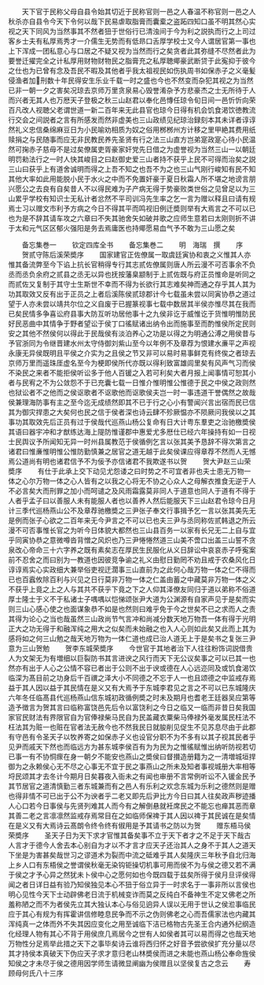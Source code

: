 <!-- { "loadSidebar": true } -->
　　天下官于民称父母自县令始其切近于民称官则一邑之人春温不称官则一邑之人秋杀亦自县令今天下令何以哉下民易虐取脂膏而囊槖之盗跖四知口虽不明其然心实视之天下同风为当然事其不然者狃于世俗行已清浊间于今为利之説执而行之上司过客乡士夫有私厚焉秀才一介儒生无势而有低昻口舌厚学校士又今人谓居官第一事也上下浑成一团私意心与口居之不疑又视为当然而行之矣贪者此其弥缝不尽然者此为要誉迁擢完全之计私厚用财物财物民之脂膏充之私厚聴鄊豪武断贷于此寃抑于彼今之仕也为已曾有念及吾民不暇及其他者乎我太祖视民如伤执周书如保赤子之义毫髪侵渔者加刑数十年民得安生乐业千载一时之盛也今也不然变而杂犯其视之为当然已非一朝一夕之害矣况琼去京师万里贪泉易心毁誉淆杂予方悲豪杰之士无所待于人而兴者无其人也万厯天子登极之秋三山赵君以奉化邑慱任琼令旬日间一邑忻忻向荣百凡改人视聴父老谓世道一新二百年来无此县官也琼今日得有机会饥食渇饮徳教流行交会之间説者之言有所感发而然非虚美也三山政绩见纪琼治録刻本其未详者谆谆然礼义忠信桑绵麻豆日为小民喻劝相质为奴之俗用桞桞州方计移之里甲絶其费用纸赎捐之与民随事而应无非民教民养先圣贤有行之法三山直方岂弟寔政寔心待小民温然可掬赤子慈毋不是过矣僚属吏胥豪家奸党先日借之为虚誉视为当然三山一以朝廷明罚勑法行之一时人快其峻目之曰赵御史爱三山者持不获乎上民不可得而治矣之説三山曰获乎上有道舍诚明而得之上吾不知之也吾不为之也三山气刚行峻知有民不知其他大率如此用能脱小民于水火之中而不免置奸豪于夏日秋霜人所不堪之地谤言朋兴愿公之去良有自矣昔人不以得民难为子产病无得于势豪败类世俗之见曾足以为三山累乎学校有知识士无私计者忿然不平司训冯先生率之乞一言为赠以释且曰请有规焉士习以赠文市利予方病之今日不得其平而鸣视旧例迁奬则举有大焉言之不可以已也为是不辞其请车攻之六章曰不失其驰舍矢如破并歌之应师生意若曰太刚则折不讲于太和元气区区郁火强阳是务去焉庸医也持鄊愿易血气予不敢为三山愿之矣











　　备忘集巻一
　　钦定四库全书
　　备忘集巻二
　　明　海瑞　撰
　　序
　　贺贰守陈后溪荣奬序
　　国家建官正佐僚属一取虞廷寅协和衷之义惟其人亦惟其备流弊至今下谄上抗长官稍得专行其志贰佐僚属则唐人所云漫不可否事余不负丞而丞负余府之贰县之丞无以异也抚按藩臬颛制于上贰佐既与府正员惟命是听同之而贰佐又复制于其守士生斯世不幸而不得为长欲行其志难矣神而通之存乎其人其为功其取效又反有出于正员之上者后溪陈侯贰琼郡计今七载虽未尝以同寅协恭之道过望于人亦未尝以靖共尔位之义自废于已握篆视事七载中数居其半侯亦惟尽其在我而已矣民情多争喜讼府县事大防互听功居他事十之九侯非讫于威惟讫于货惟明惟防民好民恶曲中其情争于野者望讼于侯丁口徭赋诸出纳令出而施事至而酌惟侯所定民则安之其他不然侯何以得此于民哉侯有淡泊养心之功是以得之为明通公溥之用侯昔与予官浙同为令继晋建水州太守侍御刘紫山至今以年例不及章荐为恨建水亷平之声视永康无异侯既明且平侯之介实为之且侯之节又非可以易时易事鲜克有终俟之者琼去京师万里而遥珠厓虚名至今为梗即侯所代亦既以得利致富雄闾里矣有风声气习而侯不染民之来者不能拒侯听讼多于他人百锾之入若可利矣大者月报上闻事情可恕其小者与民宥之不为公敛怨不于已充囊七载一日惟介惟明惟公惟德于民之中侯之政则然也狱讼者不之他而之侯讴歌者不讴歌他而讴歌侯夫岂一时一事违道干誉偶然之故哉侯兼理海防事有主之至今迄无成绩然即其不已于行之心小有警闻兴言出宿而民已信其为御灾捍患之大矣何也民之信于侯者深也诗云肆不殄厥愠亦不陨厥问我侯以之其事功其取效先后正员有过于侯哉代巡燕山杨公复命有日大计粤东羣吏之治驰檄奬侯其语曰器宇冲和才猷练达海上隄防惟谨郡中惠爱尤多厯仕已经六年操持有如一日视士民舆议予所闻知无异一时州县属教范于侯循例乞言以张其美予恳辞不得次第言之诸君曰惟亷惟明惟公惟防勤慎兼之居官之道无越于此矣侯课应得章荐不然而人无憾焉公道尚有明也诸君信予不为佞予亦信诸君不我欺遂书以贺
　　贺大尹赵三山荣奬序
　　有仕于此承上交下动见尤怨诿之曰时势之不可宜者非也夫士患无万物一体之心尔万物一体之心人皆有之以我之心将无不协之心众人之母解衣推食无逆于人不必言矣大而刑罪之加小而呵谴之及风雨霜露莫非同人于道意也同人于道有不得于人者乎孟子曰以善服人未有能服人者也以善养人然后能服天下三山赵君令琼今日月计三季代巡杨燕山公不及章荐驰檄奬之三尹张子奉文行事揖予乞一言以张其美先无是例而张子心欲之二百年来无今尹言之不可以已也夫三尹与丞同称佐贰韩退之所云漫不可否事惟长官之为听今日体貌大都然也三山县百务一以家有长兄无二上自与宜乎同寅协恭之意微噂沓背憎之风炽也乃三尹惓惓然道三山美不啻口出盖三山誓不贪泉改心帝命三十六字养之既有素矣志在厚民生民服化从义日辞讼中哀哀赤子呼寃案前不忍舍之而曰别为一教道也因彼竞争谕之礼义由慰日勤罔不劝且戒于农桑风化日谆谆焉实心实政细大兼举俗吏视迂濶事三山直前为之此何心哉万物一体之仁不得而已也百蠧攸除百利与兴见之日行莫非万物一体之仁盖由蓄之中藏莫非万物一体之义不获乎上竟之上之人与其共不获乎下竟之下之人仰其泽僚友同归于道以弟称不俗道厚士隆士于义不于私诸士子喁喁以恺悌颂张尹大道为公渊源有自家声见于是矣而实则三山心感心使之也面谋象恭不如是也然则曰难乎免于今之世矣不已之求而人之责其得为论心之当也哉虽然三山政尚节气言冲和尚减分数天地万物吾一体有得于光明正大之功无得于和融浑纯之用大之似矣而未始融之也入人心则如此矣又此而上其为感将如之何三山勉之哉天地万物为一体仁道也成已治人道无上于是矣书之复张三尹意为三山贺勉
　　贺李东城荣奬序
　　今世官于其地者治下人往往粉饰词説借贵人为文架无为有増细以巨裂防书其言进谀之风行而天下无公议矣事之可以已其一也然亦有出于人心之公情不容已者出于公则不出于谀或德在人心远迩同及或饥食渴饮临深为髙目前之功身后千百禩之泽大小不同德之不忘于人一也且颂德之中监戒存焉益于其人因以益于其民情在是义又有大焉予于东城李君见之言之不可以已东城隆庆六年冬任临髙县代巡杨燕山信东城初政循例奬之时未及期月也耆老王廷器吴应第等造予徴言为贺其言曰临称富饶邑先后令以富饶利之今日之临又一临而非昔日矣我国家官民财法有界限官自为官俸禄柴马民自为民盖藏衣粟柴马俸禄外毫发属民枉法不枉法其为赃一也赃在官者法无赦今也不然我民日就朘削见促生不见苏息尽由于此郡有守邑有令圣天子以牧养寄之如保赤子义也设官分职不为不多有以其子视其民者乎见尹而戚天下然也而临远方为甚东城李侯百有为为民为之惟徭赋惟出纳听防视若切已事一有不协恫瘝在身一朝夕不能安也燕山之奬侯曰督攅造册籍为之一清増城垣捍御为之永赖侯心无不尽之心事无不宜于民之事燕山之所未及知者事视城册大率相等埒民颂其才去冬计今期月日矣暮夜入衙未之有闻也审册不言常例听讼不入锾金民予其节居官之道清慎勤三者东城兼而有之邑人有乐利之欢念东城为乐利之德然则是赠也得非情不可已出于公不为谀者乎二老又即先后尹比方今日曰其人往矣政声秽迹播人心口若今日事侯与先贤列难其人而今有之解倒悬就衽席民之不能忘也瘅其恶而章其善二老之言凛凛然监戒存焉常目在之如临师保禆于其人因以禆于其民诚在是矣情在是义又有大焉诗云髙朗令终令终有俶用是予其请书之防以为贺
　　赠东梧马侯荣奬序
　　圣天子日为天下求才官惟其备矣事不立于天下者才之不足于天下哉古人言才于德今人舍去本心别自为才以不才言才应天子还治其人之身不于其人之道天下坐是为害甚矣哉世习之谬道术为裂而中流之砥难乎其人矣隆庆三年秋予自北归海上乡人口有东梧侯之誉谓侯秋毫无染钩钜操切机事可用而侯不为与侯之德又若不满于侯之才予心异之然犹未卜侯中心之愿何如也今既四载于兹矣所得于侯月旦评侯得闻之者日详日益有验乃知侯独见本心不狃于俗立异于一时求名于一事非所以言侯也明心见性今天下士动辟佛老日流于机械变诈而莫之反纯白不备神生不定又佛老之所羞称陋之而不为者侯先立其大独认本心与俗见逈异人误以无用于世认之侯涖事临民应于其心有规为有挥霍讲信修睦息民争而不示之伪则佛老之心而吾儒家法也内藏其浑纯真一之体而外不失其因应变化之用至诚临下洁已格物古先圣王合内通外纪纲造化经理人物有其心不背于用侯庶几焉居今之世有人如侯者其可以易而得之也哉天地万物性分足焉举此措之天下之事毕矣诗云谁将西归怀之好音予尝欲侯扩充分量以尽其才持侯本真破天下伪应天子求才意归老山林奬侯而进之未能也燕山杨公奉命旌侯知侯之才未尽于侯之德用因学师生请微显阐幽为侯赠且以坚侯复古之念云
　　寿顾母何氏八十三序

